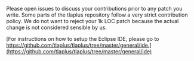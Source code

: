 Please open issues to discuss your contributions prior to any patch you write. Some parts of the tlaplus repository follow a very strict contribution policy. We do not want to reject your 1k LOC patch because the actual change is not considered sensible by us.

[For instructions on how to setup the Eclipse IDE, please go to https://github.com/tlaplus/tlaplus/tree/master/general/ide.](https://github.com/tlaplus/tlaplus/tree/master/general/ide)
